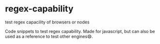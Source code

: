 # regex-capability
test regex capacility of browsers or nodes

Code snippets to test regex capability. Made for javascript, but can also be used as a reference to test other engines😄.